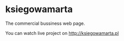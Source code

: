 # ksiegowamarta
The commercial bussiness web page.


You can watch live project on http://ksiegowamarta.pl
